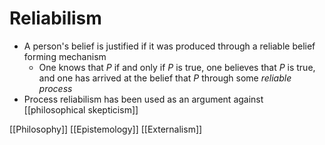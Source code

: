 # Reliabilism

- A person's belief is justified if it was produced through a reliable belief forming mechanism
  - One knows that $P$ if and only if $P$ is true, one believes that $P$ is true, and one has arrived at the belief that $P$ through some *reliable process*
- Process reliabilism has been used as an argument against [[philosophical skepticism]]

[[Philosophy]] [[Epistemology]] [[Externalism]]


